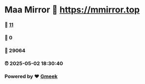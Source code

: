 # Maa Mirror :link: https://mmirror.top 
### :page_facing_up: [11](https://mmirror.top/tag.html) 
### :speech_balloon: 0 
### :hibiscus: 29064 
### :alarm_clock: 2025-05-02 18:30:40 
### Powered by :heart: [Gmeek](https://github.com/Meekdai/Gmeek)
